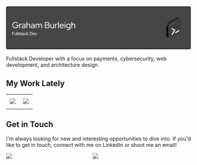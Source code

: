 <p align="center"> <img src="./github-header-image.png" alt="gbburleigh" /> </p>

Fullstack Developer with a focus on payments, cybersecurity, web development, and architecture design.

<h2>My Work Lately</h2>

<div id="image-table" align="center">
    <table>
        <tr>
            <td style="padding:10px">
                <img src="https://github-readme-stats.vercel.app/api?username=gbburleigh&show_icons=true" />
            </td>
            <td style="padding:10px">
                <img src="https://github-readme-stats.vercel.app/api/top-langs/?username=gbburleigh&layout=compact"/>
            </td>
        </tr>
    </table>
</div>

<h2>Get in Touch</h2>

<p>I'm always looking for new and interesting opportunities to dive into. If you'd like to get in touch, connect with me on LinkedIn or shoot me an email!</p>

<div align="center" style="display: flex;justify-content:space-between; width:50%">
  
  <a href="https://www.linkedin.com/in/gbburleigh/">
    <img src="https://img.shields.io/badge/LinkedIn-0077B5?style=for-the-badge&logo=linkedin&logoColor=white" />
  </a>
  
  <a href="mailto:gbburleigh6@gmail.com">
    <img src="https://img.shields.io/badge/Gmail-D14836?style=for-the-badge&logo=gmail&logoColor=white" />
  </a>
</div>
